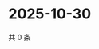 # 2025-10-30

共 0 条

<!-- BEGIN ZHIHUVIDEO -->
<!-- 最后更新时间 Thu Oct 30 2025 20:22:30 GMT+0800 (China Standard Time) -->

<!-- END ZHIHUVIDEO -->
